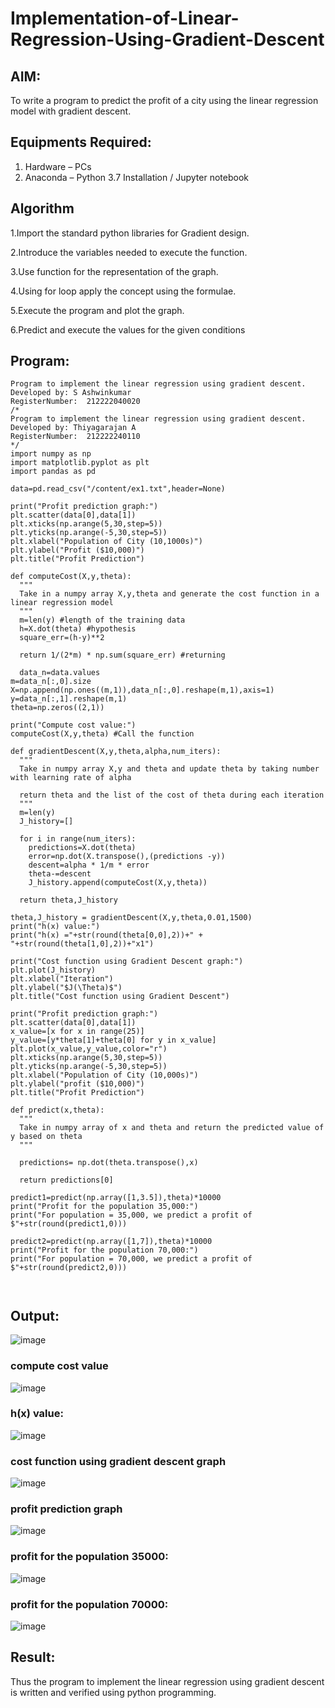 # Implementation-of-Linear-Regression-Using-Gradient-Descent

## AIM:
To write a program to predict the profit of a city using the linear regression model with gradient descent.

## Equipments Required:
1. Hardware – PCs
2. Anaconda – Python 3.7 Installation / Jupyter notebook

## Algorithm
1.Import the standard python libraries for Gradient design.

2.Introduce the variables needed to execute the function.

3.Use function for the representation of the graph.

4.Using for loop apply the concept using the formulae.

5.Execute the program and plot the graph.

6.Predict and execute the values for the given conditions
## Program:
```
Program to implement the linear regression using gradient descent.
Developed by: S Ashwinkumar
RegisterNumber:  212222040020
/*
Program to implement the linear regression using gradient descent.
Developed by: Thiyagarajan A
RegisterNumber:  212222240110
*/
import numpy as np
import matplotlib.pyplot as plt
import pandas as pd

data=pd.read_csv("/content/ex1.txt",header=None)

print("Profit prediction graph:")
plt.scatter(data[0],data[1])
plt.xticks(np.arange(5,30,step=5))
plt.yticks(np.arange(-5,30,step=5))
plt.xlabel("Population of City (10,1000s)")
plt.ylabel("Profit ($10,000)")
plt.title("Profit Prediction")

def computeCost(X,y,theta):
  """
  Take in a numpy array X,y,theta and generate the cost function in a linear regression model
  """
  m=len(y) #length of the training data
  h=X.dot(theta) #hypothesis
  square_err=(h-y)**2

  return 1/(2*m) * np.sum(square_err) #returning
  
  data_n=data.values
m=data_n[:,0].size
X=np.append(np.ones((m,1)),data_n[:,0].reshape(m,1),axis=1)
y=data_n[:,1].reshape(m,1)
theta=np.zeros((2,1))

print("Compute cost value:")
computeCost(X,y,theta) #Call the function

def gradientDescent(X,y,theta,alpha,num_iters):
  """
  Take in numpy array X,y and theta and update theta by taking number with learning rate of alpha

  return theta and the list of the cost of theta during each iteration
  """
  m=len(y)
  J_history=[]

  for i in range(num_iters):
    predictions=X.dot(theta)
    error=np.dot(X.transpose(),(predictions -y))
    descent=alpha * 1/m * error
    theta-=descent
    J_history.append(computeCost(X,y,theta))

  return theta,J_history  
  
theta,J_history = gradientDescent(X,y,theta,0.01,1500)
print("h(x) value:")
print("h(x) ="+str(round(theta[0,0],2))+" + "+str(round(theta[1,0],2))+"x1")

print("Cost function using Gradient Descent graph:")
plt.plot(J_history)
plt.xlabel("Iteration")
plt.ylabel("$J(\Theta)$")
plt.title("Cost function using Gradient Descent")

print("Profit prediction graph:")
plt.scatter(data[0],data[1])
x_value=[x for x in range(25)]
y_value=[y*theta[1]+theta[0] for y in x_value]
plt.plot(x_value,y_value,color="r")
plt.xticks(np.arange(5,30,step=5))
plt.yticks(np.arange(-5,30,step=5))
plt.xlabel("Population of City (10,000s)")
plt.ylabel("profit ($10,000)")
plt.title("Profit Prediction")

def predict(x,theta):
  """
  Take in numpy array of x and theta and return the predicted value of y based on theta
  """

  predictions= np.dot(theta.transpose(),x)

  return predictions[0]
  
predict1=predict(np.array([1,3.5]),theta)*10000
print("Profit for the population 35,000:")
print("For population = 35,000, we predict a profit of $"+str(round(predict1,0)))

predict2=predict(np.array([1,7]),theta)*10000
print("Profit for the population 70,000:")
print("For population = 70,000, we predict a profit of $"+str(round(predict2,0)))



```

## Output:
![image](https://github.com/ashwinkumarsaveethaofficial/Implementation-of-Linear-Regression-Using-Gradient-Descent/assets/120731469/9b3ea740-6978-4eb7-aeba-d16cce45ae5e)

### compute cost value
![image](https://github.com/ashwinkumarsaveethaofficial/Implementation-of-Linear-Regression-Using-Gradient-Descent/assets/120731469/da02b685-9d34-4e44-b282-b52f22adf481)

### h(x) value:
![image](https://github.com/ashwinkumarsaveethaofficial/Implementation-of-Linear-Regression-Using-Gradient-Descent/assets/120731469/bfedb5e3-680b-4459-ae62-f53388d45713)

### cost function using gradient descent graph
![image](https://github.com/ashwinkumarsaveethaofficial/Implementation-of-Linear-Regression-Using-Gradient-Descent/assets/120731469/45f3079b-000c-4a10-87f7-5f5b33223684)

### profit prediction graph
![image](https://github.com/ashwinkumarsaveethaofficial/Implementation-of-Linear-Regression-Using-Gradient-Descent/assets/120731469/f0daddf4-f504-49f8-8e4b-d2e36a9e6365)

### profit for the population 35000:
![image](https://github.com/ashwinkumarsaveethaofficial/Implementation-of-Linear-Regression-Using-Gradient-Descent/assets/120731469/32600920-0381-4e58-a81b-f711fbaa3a36)

### profit for the population 70000:
![image](https://github.com/ashwinkumarsaveethaofficial/Implementation-of-Linear-Regression-Using-Gradient-Descent/assets/120731469/78d6b32b-6130-4124-a651-336e809c2fbe)


## Result:
Thus the program to implement the linear regression using gradient descent is written and verified using python programming.
